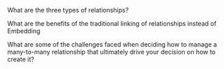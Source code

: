 What are the three types of relationships?

What are the benefits of the traditional linking of relationships instead of Embedding

What are some of the challenges faced when deciding how to manage a many-to-many relationship that ultimately drive your decision on how to create it?
